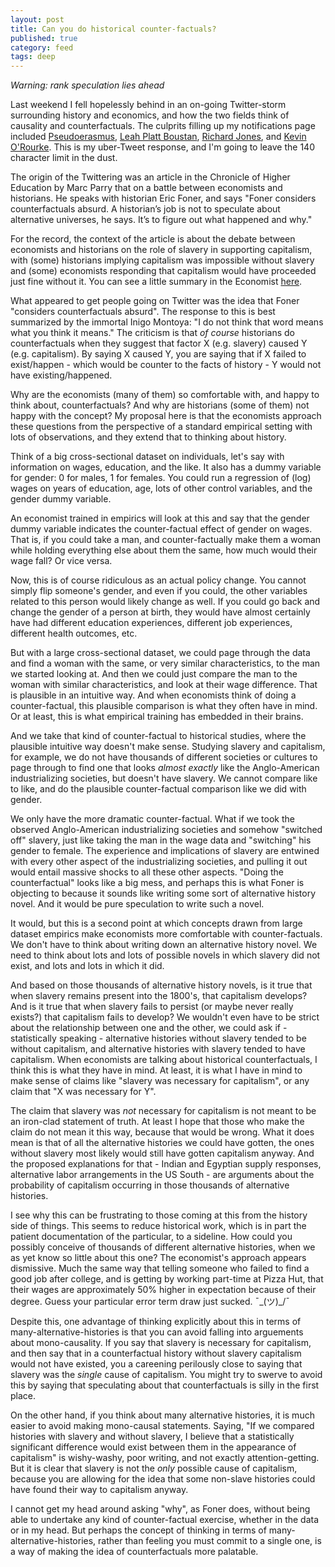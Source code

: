 ```yaml
---
layout: post
title: Can you do historical counter-factuals?
published: true
category: feed
tags: deep
---
```


*Warning: rank speculation lies ahead*

Last weekend I fell hopelessly behind in an on-going Twitter-storm surrounding history and economics, and how the two fields think of causality and counterfactuals. The culprits filling up my notifications page included [Pseudoerasmus](https://twitter.com/pseudoerasmus), [Leah Platt Boustan](https://twitter.com/leah_boustan), [Richard Jones](https://twitter.com/RichardALJones), and [Kevin O'Rourke](https://twitter.com/kevinhorourke). This is my uber-Tweet response, and I'm going to leave the 140 character limit in the dust.

The origin of the Twittering was an article in the Chronicle of Higher Education by Marc Parry that on a battle between economists and historians. He speaks with historian Eric Foner, and says "Foner considers counterfactuals absurd. A historian’s job is not to speculate about alternative universes, he says. It’s to figure out what happened and why."

For the record, the context of the article is about the debate between economists and historians on the role of slavery in supporting capitalism, with (some) historians implying capitalism was impossible without slavery and (some) economists responding that capitalism would have proceeded just fine without it. You can see a little summary in the Economist [here](http://www.economist.com/blogs/freeexchange/2016/12/pain-past).

What appeared to get people going on Twitter was the idea that Foner "considers counterfactuals absurd". The response to this is best summarized by the immortal Inigo Montoya: "I do not think that word means what you think it means." The criticism is that *of course* historians do counterfactuals when they suggest that factor X (e.g. slavery) caused Y (e.g. capitalism). By saying X caused Y, you are saying that if X failed to exist/happen - which would be counter to the facts of history - Y would not have existing/happened. 

Why are the economists (many of them) so comfortable with, and happy to think about, counterfactuals? And why are historians (some of them) not happy with the concept? My proposal here is that the economists approach these questions from the perspective of a standard empirical setting with lots of observations, and they extend that to thinking about history.

Think of a big cross-sectional dataset on individuals, let's say with information on wages, education, and the like. It also has a dummy variable for gender: 0 for males, 1 for females. You could run a regression of (log) wages on years of education, age, lots of other control variables, and the gender dummy variable.

An economist trained in empirics will look at this and say that the gender dummy variable indicates the counter-factual effect of gender on wages. That is, if you could take a man, and counter-factually make them a woman while holding everything else about them the same, how much would their wage fall? Or vice versa.

Now, this is of course ridiculous as an actual policy change. You cannot simply flip someone's gender, and even if you could, the other variables related to this person would likely change as well. If you could go back and change the gender of a person at birth, they would have almost certainly have had different education experiences, different job experiences, different health outcomes, etc.

But with a large cross-sectional dataset, we could page through the data and find a woman with the same, or very similar characteristics, to the man we started looking at. And then we could just compare the man to the woman with similar characteristics, and look at their wage difference. That is plausible in an intuitive way. And when economists think of doing a counter-factual, this plausible comparison is what they often have in mind. Or at least, this is what empirical training has embedded in their brains.

And we take that kind of counter-factual to historical studies, where the plausible intuitive way doesn't make sense. Studying slavery and capitalism, for example, we do not have thousands of different societies or cultures to page through to find one that looks *almost exactly* like the Anglo-American industrializing societies, but doesn't have slavery. We cannot compare like to like, and do the plausible counter-factual comparison like we did with gender.

We only have the more dramatic counter-factual. What if we took the observed Anglo-American industrializing societies and somehow "switched off" slavery, just like taking the man in the wage data and "switching" his gender to female. The experience and implications of slavery are entwined with every other aspect of the industrializing societies, and pulling it out would entail massive shocks to all these other aspects. "Doing the counterfactual" looks like a big mess, and perhaps this is what Foner is objecting to because it sounds like writing some sort of alternative history novel. And it would be pure speculation to write such a novel.

It would, but this is a second point at which concepts drawn from large dataset empirics make economists more comfortable with counter-factuals. We don't have to think about writing down an alternative history novel. We need to think about lots and lots of possible novels in which slavery did not exist, and lots and lots in which it did. 

And based on those thousands of alternative history novels, is it true that when slavery remains present into the 1800's, that capitalism develops? And is it true that when slavery fails to persist (or maybe never really exists?) that capitalism fails to develop? We wouldn't even have to be strict about the relationship between one and the other, we could ask if - statistically speaking - alternative histories without slavery tended to be without capitalism, and alternative histories with slavery tended to have capitalism. When economists are talking about historical counterfactuals, I think this is what they have in mind. At least, it is what I have in mind to make sense of claims like "slavery was necessary for capitalism", or any claim that "X was necessary for Y". 

The claim that slavery was *not* necessary for capitalism is not meant to be an iron-clad statement of truth. At least I hope that those who make the claim do not mean it this way, because that would be wrong. What it does mean is that of all the alternative histories we could have gotten, the ones without slavery most likely would still have gotten capitalism anyway. And the proposed explanations for that - Indian and Egyptian supply responses, alternative labor arrangements in the US South - are arguments about the probability of capitalism occurring in those thousands of alternative histories.

I see why this can be frustrating to those coming at this from the history side of things. This seems to reduce historical work, which is in part the patient documentation of the particular, to a sideline. How could you possibly conceive of thousands of different alternative histories, when we as yet know so little about this one? The economist's approach appears dismissive. Much the same way that telling someone who failed to find a good job after college, and is getting by working part-time at Pizza Hut, that their wages are approximately 50% higher in expectation because of their degree. Guess your particular error term draw just sucked. ¯\_(ツ)_/¯

Despite this, one advantage of thinking explicitly about this in terms of many-alternative-histories is that you can avoid falling into arguements about mono-causality. If you say that slavery is necessary for capitalism, and then say that in a counterfactual history without slavery capitalism would not have existed, you a careening perilously close to saying that slavery was the *single* cause of capitalism. You might try to swerve to avoid this by saying that speculating about that counterfactuals is silly in the first place. 

On the other hand, if you think about many alternative histories, it is much easier to avoid making mono-causal statements. Saying, "If we compared histories with slavery and without slavery, I believe that a statistically significant difference would exist between them in the appearance of capitalism" is wishy-washy, poor writing, and not exactly attention-getting. But it is clear that slavery is not the *only* possible cause of capitalism, because you are allowing for the idea that some non-slave histories could have found their way to capitalism anyway.

I cannot get my head around asking "why", as Foner does, without being able to undertake any kind of counter-factual exercise, whether in the data or in my head. But perhaps the concept of thinking in terms of many-alternative-histories, rather than feeling you must commit to a single one, is a way of making the idea of counterfactuals more palatable. 